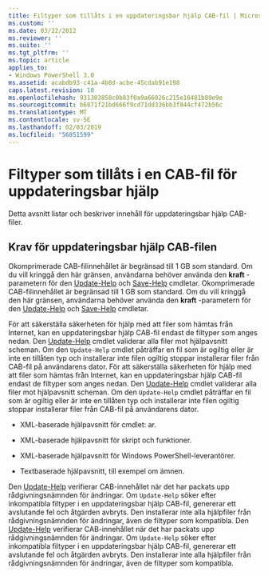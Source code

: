 ```yaml
---
title: Filtyper som tillåts i en uppdateringsbar hjälp CAB-fil | Microsoft Docs
ms.custom: ''
ms.date: 03/22/2012
ms.reviewer: ''
ms.suite: ''
ms.tgt_pltfrm: ''
ms.topic: article
applies_to:
- Windows PowerShell 3.0
ms.assetid: acabdb93-c41a-4b8d-acbe-45cdab91e198
caps.latest.revision: 10
ms.openlocfilehash: 931383858c0b83f0a9a66026c215e16481b89e9e
ms.sourcegitcommit: b6871f21bd666f9cd71dd336bb3f844cf472b56c
ms.translationtype: MT
ms.contentlocale: sv-SE
ms.lasthandoff: 02/03/2019
ms.locfileid: "56851599"
---
```

# <a name="file-types-permitted-in-an-updatable-help-cab-file"></a>Filtyper som tillåts i en CAB-fil för uppdateringsbar hjälp

Detta avsnitt listar och beskriver innehåll för uppdateringsbar hjälp CAB-filer.

## <a name="updatable-help-cab-file-requirements"></a>Krav för uppdateringsbar hjälp CAB-filen

Okomprimerade CAB-filinnehållet är begränsad till 1 GB som standard. Om du vill kringgå den här gränsen, användarna behöver använda den **kraft** -parametern för den [Update-Help](/powershell/module/Microsoft.PowerShell.Core/Update-Help) och [Save-Help](/powershell/module/Microsoft.PowerShell.Core/Save-Help) cmdletar.
Okomprimerade CAB-filinnehållet är begränsad till 1 GB som standard. Om du vill kringgå den här gränsen, användarna behöver använda den **kraft** -parametern för den [Update-Help](/powershell/module/Microsoft.PowerShell.Core/Update-Help) och [Save-Help](/powershell/module/Microsoft.PowerShell.Core/Save-Help) cmdletar.

För att säkerställa säkerheten för hjälp med att filer som hämtas från Internet, kan en uppdateringsbar hjälp CAB-fil endast de filtyper som anges nedan. Den [Update-Help](/powershell/module/Microsoft.PowerShell.Core/Update-Help) cmdlet validerar alla filer mot hjälpavsnitt scheman. Om den `Update-Help` cmdlet påträffar en fil som är ogiltig eller är inte en tillåten typ och installerar inte filen ogiltig stoppar installerar filer från CAB-fil på användarens dator.
För att säkerställa säkerheten för hjälp med att filer som hämtas från Internet, kan en uppdateringsbar hjälp CAB-fil endast de filtyper som anges nedan. Den [Update-Help](/powershell/module/Microsoft.PowerShell.Core/Update-Help) cmdlet validerar alla filer mot hjälpavsnitt scheman. Om den `Update-Help` cmdlet påträffar en fil som är ogiltig eller är inte en tillåten typ och installerar inte filen ogiltig stoppar installerar filer från CAB-fil på användarens dator.

- XML-baserade hjälpavsnitt för cmdlet: ar.

- XML-baserade hjälpavsnitt för skript och funktioner.

- XML-baserade hjälpavsnitt för Windows PowerShell-leverantörer.

- Textbaserade hjälpavsnitt, till exempel om ämnen.

Den [Update-Help](/powershell/module/Microsoft.PowerShell.Core/Update-Help) verifierar CAB-innehållet när det har packats upp rådgivningsnämnden för ändringar. Om `Update-Help` söker efter inkompatibla filtyper i en uppdateringsbar hjälp CAB-fil, genererar ett avslutande fel och åtgärden avbryts. Den installerar inte alla hjälpfiler från rådgivningsnämnden för ändringar, även de filtyper som kompatibla.
Den [Update-Help](/powershell/module/Microsoft.PowerShell.Core/Update-Help) verifierar CAB-innehållet när det har packats upp rådgivningsnämnden för ändringar. Om `Update-Help` söker efter inkompatibla filtyper i en uppdateringsbar hjälp CAB-fil, genererar ett avslutande fel och åtgärden avbryts. Den installerar inte alla hjälpfiler från rådgivningsnämnden för ändringar, även de filtyper som kompatibla.